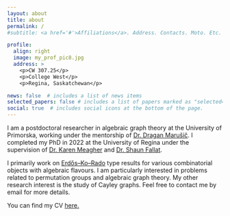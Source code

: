 ```yaml
---
layout: about
title: about
permalink: /
#subtitle: <a href='#'>Affiliations</a>. Address. Contacts. Moto. Etc.

profile:
  align: right
  image: my_prof_pic8.jpg
  address: >
    <p>CW 307.25</p>
    <p>College West</p>
    <p>Regina, Saskatchewan</p>

news: false  # includes a list of news items
selected_papers: false # includes a list of papers marked as "selected={true}"
social: true  # includes social icons at the bottom of the page.
---
```


I am a postdoctoral researcher in algebraic graph theory at the University of Primorska, working under the mentorship of [Dr. Dragan Marušič](https://www.famnit.upr.si/sl/zaposleni-in-sodelavci/dragan.marusic/). I completed my PhD in 2022 at the University of Regina under the supervision of  [Dr. Karen Meagher](http://uregina.ca/~meagherk/) and [Dr. Shaun Fallat](http://uregina.ca/~sfallat/).

I primarily work on [Erdős–Ko–Rado](https://en.wikipedia.org/wiki/Erd%C5%91s%E2%80%93Ko%E2%80%93Rado_theorem) type results for various combinatorial objects with algebraic flavours. I am particularly interested in problems related to permutation groups and algebraic graph theory. My other research interest is the study of Cayley graphs. Feel free to contact me by email for more details.

You can find my CV [here.](/assets/pdf/cv.pdf)
